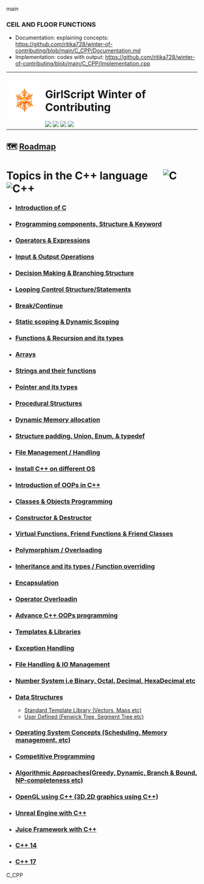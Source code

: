 main
### CEIL AND FLOOR FUNCTIONS
* Documentation: explaining concepts: https://github.com/ritika728/winter-of-contributing/blob/main/C_CPP/Documentation.md
* Implementation: codes with output: https://github.com/ritika728/winter-of-contributing/blob/main/C_CPP/Implementation.cpp

<table>
  <tr>
    <td>
      <div><img src="GWOC_logo_spin.gif" height="100px" width=auto/></div>
    </td>
    <td>
      <h1> GirlScript Winter of Contributing </h1>
      <img src="https://badges.frapsoft.com/os/v2/open-source.svg?v=103">
      <a href="../LICENSE"><img src="https://img.shields.io/badge/license-MIT-blue.svg"/></a>
      <a href="../.github/CODE_OF_CONDUCT.md"><img src="https://img.shields.io/badge/Contributor%20Covenant-2.1-4baaaa.svg"/></a> 
      <a href="../.github/CONTRIBUTING.md"><img src="https://img.shields.io/badge/PRs-welcome-green.svg"/></a> </div>
    </td>
  </tr>
</table>

##  :world_map: [Roadmap](https://whimsical.com/c-c-roadmap-XSXfAHap1m9Uo7y6hYmksB)
# Topics in the C++ language &nbsp;&nbsp;&nbsp;&nbsp; ![C](https://img.shields.io/badge/C-black?style=for-the-badge&logo=c&labelColor=black&color=404040) &nbsp;&nbsp; ![C++](https://img.shields.io/badge/CPP-blue?style=for-the-badge&logo=cplusplus&labelColor=006199)

- ### [Introduction of C](Introduction%20of%20C/)
- ### [Programming components, Structure & Keyword](Programming%20components%2C%20Structure%20%26%20Keyword/)
- ### [Operators & Expressions](Operators%20%26%20Expressions/)
- ### [Input & Output Operations](Input%20%26%20Output%20Operations/)
- ### [Decision Making & Branching Structure](Decision%20Making%20%26%20Branching%20Structure/)
- ### [Looping Control Structure/Statements](Looping%20Control%20Structure%20or%20Statements/)
- ### [Break/Continue](Break%20or%20Continue/) 
- ### [Static scoping & Dynamic Scoping](Static%20scoping%20%26%20Dynamic%20Scoping/)
- ### [Functions & Recursion and its types](Functions%20%26%20Recursion%20and%20its%20types/)
- ### [Arrays](Arrays/)
- ### [Strings and their functions](Strings%20and%20their%20functions/)
- ### [Pointer and its types](Pointer%20and%20its%20types/)
- ### [Procedural Structures](Procedural%20Structures/)
- ### [Dynamic Memory allocation](Dynamic%20Memory%20allocation/)
- ### [Structure padding, Union, Enum, & typedef](Structure%20padding%2C%20Union%2C%20Enum%2C%20%26%20typedef/)
- ### [File Management / Handling](File%20Management%20or%20Handling/)
- ### [Install C++ on different OS](Install%20C%2B%2B%20on%20different%20OS/) 
- ### [Introduction of OOPs in C++](Introduction%20of%20OOPs%20in%20C%2B%2B/)
- ### [Classes & Objects Programming](Classes%20%26%20Objects%20Programming/)
- ### [Constructor & Destructor](Constructor%20%26%20Destructor/) 
- ### [Virtual Functions, Friend Functions & Friend Classes](Virtual%20Functions%2C%20Friend%20Functions%20%26%20Friend%20Classes/) 
- ### [Polymorphism / Overloading](Polymorphism%20or%20Overloading/)
- ### [Inheritance and its types / Function overriding](Inheritance%20and%20its%20types%20or%20Function%20overriding/)
- ### [Encapsulation](Encapsulation/)
- ### [Operator Overloadin](Operator%20Overloading/) 
- ### [Advance C++ OOPs programming](Advance%20C%2B%2B%20OOPs%20programming/)
- ### [Templates & Libraries](Templates%20%26%20Libraries/)
- ### [Exception Handling](Exception%20Handling/)
- ### [File Handling & IO Management](File%20Handling%20%26%20IO%20Management/)
- ### [Number System i.e Binary, Octal, Decimal, HexaDecimal etc](Number%20System%20i.e%20Binary%2C%20Octal%2C%20Decimal%2C%20HexaDecimal%20etc/)
- ### [Data Structures](Data%20Structures/)

  - [Standard Template Library (Vectors, Maps etc)](Data%20Structures/Standard%20Template%20Library%20(Vectors%2C%20Maps%20etc)/)
  - [User Defined (Fenwick Tree, Segment Tree etc)](Data%20Structures/User%20Defined%20(Fenwick%20Tree%2C%20Segment%20Tree%20etc)/)
  
- ### [Operating System Concepts (Scheduling, Memory management, etc)](Operating%20System%20Concepts%20(Scheduling%2C%20Memory%20management%2C%20etc)/)
- ### [Competitive Programming](Competitive%20Programming/)
- ### [Algorithmic Approaches(Greedy, Dynamic, Branch & Bound, NP-completeness etc)](Algorithmic%20Approaches(Greedy%2C%20Dynamic%2C%20Branch%20%26%20Bound%2C%20NP-completeness%20etc)/)
- ### [OpenGL using C++ (3D,2D graphics using C++)](OpenGL%20using%20C%2B%2B%20(3D%2C2D%20graphics%20using%20C%2B%2B)/)
- ### [Unreal Engine with C++](Unreal%20Engine%20with%20C%2B%2B/)
- ### [Juice Framework with C++](Juice%20Framework%20with%20C%2B%2B/)
- ### [C++ 14](C%2B%2B%2014/)
- ### [C++ 17](C%2B%2B%2017/)
 C_CPP
